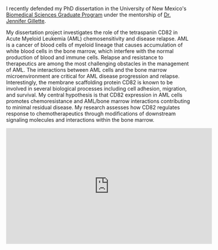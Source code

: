 I recently defended my PhD dissertation in the University of New Mexico's [Biomedical Sciences Graduate Program](https://hsc.unm.edu/research/brep/graduate/bsgp/index.html) under the mentorship of [Dr. Jennifer Gillette](https://pathology.unm.edu/research/faculty-laboratories/the-gillette-laboratory/index.html).

My dissertation project investigates the role of the tetraspanin CD82 in Acute Myeloid Leukemia (AML) chemosensitivity and disease relapse. AML is a cancer of blood cells of myeloid lineage that causes accumulation of white blood cells in the bone marrow, which interfere with the normal production of blood and immune cells. Relapse and resistance to therapeutics are among the most challenging obstacles in the management of AML. The interactions between AML cells and the bone marrow microenvironment are critical for AML disease progression and relapse. Interestingly, the membrane scaffolding protein CD82 is known to be involved in several biological processes including cell adhesion, migration, and survival. My central hypothesis is that CD82 expression in AML cells promotes chemoresistance and AML/bone marrow interactions contributing to minimal residual disease. My research assesses how CD82 regulates response to chemotherapeutics through modifications of downstream signaling molecules and interactions within the bone marrow. 

<iframe width="560" height="315" src="https://www.youtube.com/embed/yebVSPWQ2EQ" frameborder="0" allow="accelerometer; autoplay; encrypted-media; gyroscope; picture-in-picture" allowfullscreen></iframe>
